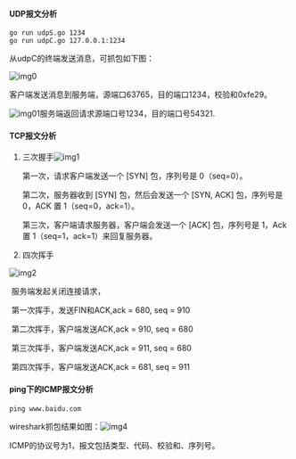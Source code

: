 #### UDP报文分析

```shell
go run udpS.go 1234
go run udpC.go 127.0.0.1:1234
```

从udpC的终端发送消息，可抓包如下图：

![img0](/Users/winnieaz/Documents/techNotebook/homework/ZhangWanyue/network/img0.png)

客户端发送消息到服务端，源端口63765，目的端口1234，校验和0xfe29。

![img01](/Users/winnieaz/Documents/techNotebook/homework/ZhangWanyue/network/img01.png)服务端返回请求源端口号1234，目的端口号54321.

#### TCP报文分析

1. 三次握手![img1](/Users/winnieaz/Documents/techNotebook/homework/ZhangWanyue/network/img1.png)

   第一次，请求客户端发送一个 [SYN] 包，序列号是 0（seq=0）。

   第二次，服务器收到 [SYN] 包，然后会发送一个 [SYN, ACK] 包，序列号是 0，ACK 置 1（seq=0，ack=1）。

   第三次，客户端请求服务器，客户端会发送一个 [ACK] 包，序列号是 1，Ack 置 1（seq=1，ack=1）来回复服务器。

2. 四次挥手

![img2](/Users/winnieaz/Documents/techNotebook/homework/ZhangWanyue/network/img2.png)

​	服务端发起关闭连接请求，

​	第一次挥手，发送FIN和ACK,ack = 680, seq = 910

​	第二次挥手，客户端发送ACK,ack = 910, seq = 680

​	第三次挥手，客户端发送ACK,ack = 911, seq = 680

​	第四次挥手，客户端发送ACK,ack = 681, seq = 911

#### ping下的ICMP报文分析

```
ping www.baidu.com
```

wireshark抓包结果如图：![img4](/Users/winnieaz/Documents/techNotebook/homework/ZhangWanyue/network/img4.png)

ICMP的协议号为1，报文包括类型、代码、校验和、序列号。